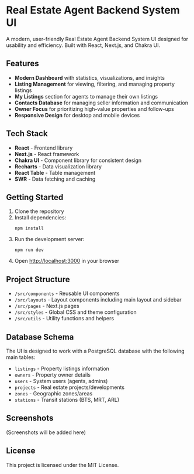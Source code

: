 # Real Estate Agent Backend System UI

A modern, user-friendly Real Estate Agent Backend System UI designed for usability and efficiency. Built with React, Next.js, and Chakra UI.

## Features

- **Modern Dashboard** with statistics, visualizations, and insights
- **Listing Management** for viewing, filtering, and managing property listings 
- **My Listings** section for agents to manage their own listings
- **Contacts Database** for managing seller information and communication
- **Owner Focus** for prioritizing high-value properties and follow-ups
- **Responsive Design** for desktop and mobile devices

## Tech Stack

- **React** - Frontend library
- **Next.js** - React framework
- **Chakra UI** - Component library for consistent design
- **Recharts** - Data visualization library
- **React Table** - Table management
- **SWR** - Data fetching and caching

## Getting Started

1. Clone the repository
2. Install dependencies:
   ```
   npm install
   ```
3. Run the development server:
   ```
   npm run dev
   ```
4. Open [http://localhost:3000](http://localhost:3000) in your browser

## Project Structure

- `/src/components` - Reusable UI components
- `/src/layouts` - Layout components including main layout and sidebar
- `/src/pages` - Next.js pages
- `/src/styles` - Global CSS and theme configuration
- `/src/utils` - Utility functions and helpers

## Database Schema

The UI is designed to work with a PostgreSQL database with the following main tables:
- `listings` - Property listings information
- `owners` - Property owner details
- `users` - System users (agents, admins)
- `projects` - Real estate projects/developments
- `zones` - Geographic zones/areas
- `stations` - Transit stations (BTS, MRT, ARL)

## Screenshots

(Screenshots will be added here)

## License

This project is licensed under the MIT License. 